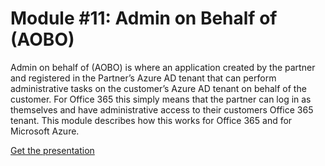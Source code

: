 # Module #11: Admin on Behalf of (AOBO)

Admin on behalf of (AOBO) is where an application created by the partner and registered in the Partner’s Azure AD tenant that can perform administrative tasks on the customer’s Azure AD tenant on behalf of the customer. For Office 365 this simply means that the partner can log in as themselves and have administrative access to their customers Office 365 tenant. This module describes how this works for Office 365 and for Microsoft Azure.

[Get the presentation](presentation.pptx)